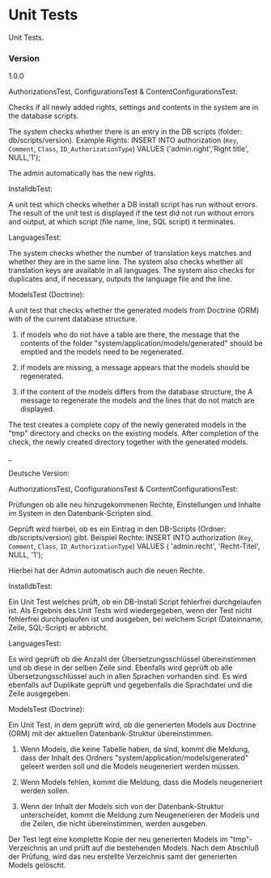 # Unit Tests

Unit Tests.

### Version
1.0.0

AuthorizationsTest, ConfigurationsTest & ContentConfigurationsTest:

Checks if all newly added rights, settings and contents in the system are in the database scripts.

The system checks whether there is an entry in the DB scripts (folder: db/scripts/version).
Example Rights: INSERT INTO authorization (`Key`, `Comment`, `Class`, `ID_AuthorizationType`) 
VALUES ('admin.right','Right title', NULL,'1');

The admin automatically has the new rights.


InstalldbTest:

A unit test which checks whether a DB install script has run without errors.
The result of the unit test is displayed if the test did not run without errors and output, 
at which script (file name, line, SQL script) it terminates.


LanguagesTest:

The system checks whether the number of translation keys matches and whether they are in the same line.
The system also checks whether all translation keys are available in all languages.
The system also checks for duplicates and, if necessary, outputs the language file and the line.


ModelsTest (Doctrine):

A unit test that checks whether the generated models from Doctrine (ORM) with 
of the current database structure.

1. if models who do not have a table are there, the message that the contents of the folder 
"system/application/models/generated" should be emptied and the models need to be regenerated.

2. if models are missing, a message appears that the models should be regenerated.

3. if the content of the models differs from the database structure, the 
A message to regenerate the models and the lines that do not match are displayed.

The test creates a complete copy of the newly generated models in the "tmp" directory 
and checks on the existing models. After completion of the check, the newly created 
directory together with the generated models.

_

Deutsche Version:

AuthorizationsTest, ConfigurationsTest & ContentConfigurationsTest:

Prüfungen ob alle neu hinzugekommenen Rechte, Einstellungen und Inhalte im System in den Datenbank-Scripten sind.

Geprüft wird hierbei, ob es ein Eintrag in den DB-Scripts (Ordner: db/scripts/version) gibt.
Beispiel Rechte: INSERT INTO authorization (`Key`, `Comment`, `Class`, `ID_AuthorizationType`) 
VALUES ( 'admin.recht', 'Recht-Titel', NULL, '1');

Hierbei hat der Admin automatisch auch die neuen Rechte.


InstalldbTest:

Ein Unit Test welches prüft, ob ein DB-Install Script fehlerfrei durchgelaufen ist.
Als Ergebnis des Unit Tests wird wiedergegeben, wenn der Test nicht fehlerfrei durchgelaufen ist und ausgeben, 
bei welchem Script (Dateinname, Zeile, SQL-Script) er abbricht.


LanguagesTest:

Es wird geprüft ob die Anzahl der Übersetzungsschlüssel übereinstimmen und ob diese in der selben Zeile sind.
Ebenfalls wird geprüft ob alle Übersetzungsschlüssel auch in allen Sprachen vorhanden sind.
Es wird ebenfalls auf Duplikate geprüft und gegebenfalls die Sprachdatei und die Zeile ausgegeben.


ModelsTest (Doctrine):

Ein Unit Test, in dem geprüft wird, ob die generierten Models aus Doctrine (ORM) mit 
der aktuellen Datenbank-Struktur übereinstimmen.

1. Wenn Models, die keine Tabelle haben, da sind, kommt die Meldung, dass der Inhalt des Ordners 
"system/application/models/generated" geleert werden soll und die Models neugeneriert werden müssen.

2. Wenn Models fehlen, kommt die Meldung, dass die Models neugeneriert werden sollen.

3. Wenn der Inhalt der Models sich von der Datenbank-Struktur unterscheidet, kommt die 
Meldung zum Neugenerieren der Models und die Zeilen, die nicht übereinstimmen, werden ausgeben.

Der Test legt eine komplette Kopie der neu generierten Models im "tmp"-Verzeichnis an 
und prüft auf die bestehenden Models. Nach dem Abschluß der Prüfung, wird das neu erstellte 
Verzeichnis samt der generierten Models gelöscht.







